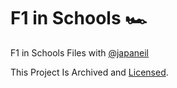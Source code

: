 # F1 in Schools 🏎
F1 in Schools Files with [@japaneil](https://github.com/japaneil)

This Project Is Archived and [Licensed](LICENSE).
